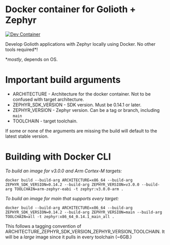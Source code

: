 # Docker container for Golioth + Zephyr

[![Dev Container](https://github.com/beriberikix/golioth-zephyr-docker/actions/workflows/docker-publish.yml/badge.svg)](https://github.com/beriberikix/golioth-zephyr-docker/actions/workflows/docker-publish.yml)

Develop Golioth applications with Zephyr locally using Docker. No other tools required*!

*_mostly_, depends on OS.

# Important build arguments

* ARCHITECTURE - Architecture for the docker container. Not to be confused with target architecture.
* ZEPHYR_SDK_VERSION - SDK version. Must be 0.14.1 or later.
* ZEPHYR_VERSION - Zephyr version. Can be a tag or branch, including `main`
* TOOLCHAIN - target toolchain.

If some or none of the arguments are missing the build will default to the latest stable version.

# Building with Docker CLI

_To build an image for v3.0.0 and Arm Cortex-M targets:_

```
docker build --build-arg ARCHITECTURE=x86_64 --build-arg ZEPHYR_SDK_VERSION=0.14.2 --build-arg ZEPHYR_VERSION=v3.0.0 --build-arg TOOLCHAIN=arm-zephyr-eabi -t zephyr:v3.0.0-arm .
```

_To build an image for main that supports every target:_

```
docker build --build-arg ARCHITECTURE=x86_64 --build-arg ZEPHYR_SDK_VERSION=0.14.2 --build-arg ZEPHYR_VERSION=main --build-arg TOOLCHAIN=all -t zephyr:x86_64_0.14.1_main_all .
```

This follows a tagging convention of ARCHITECTURE_ZEPHYR_SDK_VERSION_ZEPHYR_VERSION_TOOLCHAIN. It will be a _large_ image since it pulls in every toolchain (~6GB.)
